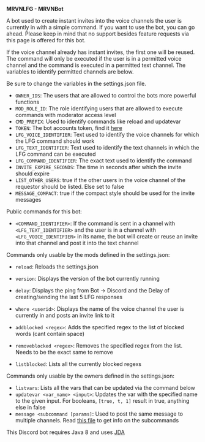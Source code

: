**MRVNLFG - MRVNBot**

A bot used to create instant invites into the voice channels the user is currently in with a simple command.
If you want to use the bot, you can go ahead. Please keep in mind that no support besides feature requests via this page is offered for this bot.

If the voice channel already has instant invites, the first one will be reused. The command will only be executed if the user is in a permitted voice channel and the command is executed in a permitted text channel. The variables to identify permitted channels are below.

Be sure to change the variables in the settings.json file.
 - `OWNER_IDS`: The users that are allowed to control the bots more powerful functions
 - `MOD_ROLE_ID`: The role identifying users that are allowed to execute commands with moderator access level
 - `CMD_PREFIX`: Used to identify commands like reload and updatevar
 - `TOKEN`: The bot accounts token, find it [here](https://discordapp.com/developers/applications/)
 - `LFG_VOICE_IDENTIFIER`: Text used to identify the voice channels for which the LFG command should work
 - `LFG_TEXT_IDENTIFIER`: Text used to identify the text channels in which the LFG command can be executed
 - `LFG_COMMAND_IDENTIFIER`: The exact text used to identify the command
 - `INVITE_EXPIRE_SECONDS`: The time in seconds after which the invite should expire
 - `LIST_OTHER_USERS`: true if the other users in the voice channel of the requestor should be listed. Else set to false
 - `MESSAGE_COMPACT`: true if the compact style should be used for the invite messages
 
Public commands for this bot:
 - `<COMMAND_IDENTIFIER>`: If the command is sent in a channel with `<LFG_TEXT_IDENTIFIER>` and the user is in a channel with `<LFG_VOICE_IDENTIFIER>` in its name, the bot will create or reuse an invite into that channel and post it into the text channel
 
Commands only usable by the mods defined in the settings.json:
- `reload`: Reloads the settings.json
- `version`: Displays the version of the bot currently running
- `delay`: Displays the ping from Bot -> Discord and the Delay of creating/sending the last 5 LFG responses

- `where <userid>`: Displays the name of the voice channel the user is currently in and posts an invite link to it
- `addblocked <regex>`: Adds the specified regex to the list of blocked words (cant contain space)
- `removeblocked <regex>`: Removes the specified regex from the list. Needs to be the exact same to remove
- `listblocked`: Lists all the currently blocked regexs

Commands only usable by the owners defined in the settings.json:
- `listvars`: Lists all the vars that can be updated via the command below
- `updatevar <var_name> <input>`: Updates the var with the specified name to the given input. For booleans, `[true, t, 1]` result in true, anything else in false
- `message <subcommand [params]`: Used to post the same message to multiple channels. Read [this file](https://github.com/DarkView/MRVNLFG/blob/master/MESSAGE_SUBCOMMANDS.MD) to get info on the subcommands

This Discord bot requires Java 8 and uses [JDA](https://github.com/DV8FromTheWorld/JDA)
